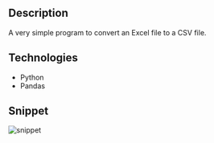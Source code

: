## Description
A very simple program to convert an Excel file to a CSV file.

## Technologies
- Python
- Pandas

## Snippet
![snippet](https://github.com/Lu15700/excel-to-csv_in_python/assets/102251361/581c8066-0bb8-475c-8f95-048c317843c2)
